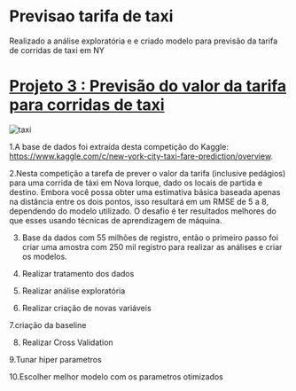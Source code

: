 # Previsao tarifa de taxi
 
 Realizado a análise exploratória e e criado modelo para previsão da tarifa de corridas de taxi em NY 


# [Projeto 3 :  Previsão do valor da tarifa para corridas de taxi](https://github.com/bezerraluis/Luis-Paulo-Bezerra/blob/master/Projects/corrida_taxi.ipynb)
 
 ![taxi](https://github.com/bezerraluis/Luis-Paulo-Bezerra/blob/master/images/taxi.jpg)
 

1.A base de dados foi extraída desta competição do Kaggle: https://www.kaggle.com/c/new-york-city-taxi-fare-prediction/overview. 


2.Nesta competição a tarefa de prever o valor da tarifa (inclusive pedágios) para uma corrida de táxi em Nova Iorque, dado os locais de partida e destino. Embora você possa obter uma estimativa básica baseada apenas na distância entre os dois pontos, isso resultará em um RMSE de 5 a 8, dependendo do modelo utilizado. O  desafio é ter resultados melhores do que esses usando técnicas de aprendizagem de máquina.

3. Base da dados com 55 milhões de registro, então o primeiro passo foi criar uma amostra com 250 mil registro para realizar as análises e criar os modelos.

4. Realizar tratamento dos dados 

5. Realizar análise exploratória 

6. Realizar criação de novas variáveis 

7.criação da baseline

8. Realizar Cross Validation

9.Tunar hiper parametros

10.Escolher melhor modelo com os parametros otimizados 
